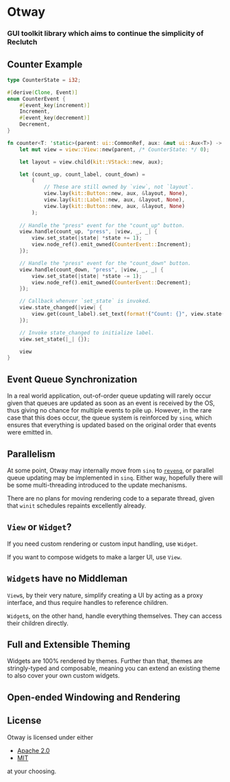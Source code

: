 # Otway

### GUI toolkit library which aims to continue the simplicity of Reclutch

## Counter Example

```rust
type CounterState = i32;

#[derive(Clone, Event)]
enum CounterEvent {
    #[event_key(increment)]
    Increment,
    #[event_key(decrement)]
    Decrement,
}

fn counter<T: 'static>(parent: ui::CommonRef, aux: &mut ui::Aux<T>) -> view::View<T, CounterState, CounterEvent> {
    let mut view = view::View::new(parent, /* CounterState: */ 0);

    let layout = view.child(kit::VStack::new, aux);

    let (count_up, count_label, count_down) =
        (
            // These are still owned by `view`, not `layout`.
            view.lay(kit::Button::new, aux, &layout, None),
            view.lay(kit::Label::new, aux, &layout, None),
            view.lay(kit::Button::new, aux, &layout, None)
        );
    
    // Handle the "press" event for the "count_up" button.
    view.handle(count_up, "press", |view, _, _| {
        view.set_state(|state| *state += 1);
        view.node_ref().emit_owned(CounterEvent::Increment);
    });

    // Handle the "press" event for the "count_down" button.
    view.handle(count_down, "press", |view, _, _| {
        view.set_state(|state| *state -= 1);
        view.node_ref().emit_owned(CounterEvent::Decrement);
    });

    // Callback whenver `set_state` is invoked.
    view.state_changed(|view| {
        view.get(count_label).set_text(format!("Count: {}", view.state().count));
    });

    // Invoke state_changed to initialize label.
    view.set_state(|_| {});

    view
}
```

## Event Queue Synchronization

In a real world application, out-of-order queue updating will rarely occur given that queues are updated as soon as an event is received by the OS, thus giving no chance for multiple events to pile up.
However, in the rare case that this does occur, the queue system is reinforced by `sinq`, which ensures that everything is updated based on the original order that events were emitted in.

## Parallelism

At some point, Otway may internally move from `sinq` to [`revenq`](https://github.com/YZITE/revenq), or parallel queue updating may be implemented in `sinq`.
Either way, hopefully there will be some multi-threading introduced to the update mechanisms.

There are no plans for moving rendering code to a separate thread, given that `winit` schedules repaints excellently already.

## `View` or `Widget`?

If you need custom rendering or custom input handling, use `Widget`.

If you want to compose widgets to make a larger UI, use `View`.

## `Widget`s have no Middleman

`View`s, by their very nature, simplify creating a UI by acting as a proxy interface, and thus require handles to reference children.

`Widget`s, on the other hand, handle everything themselves. They can access their children directly.

## Full and Extensible Theming

Widgets are 100% rendered by themes. Further than that, themes are stringly-typed and composable, meaning you can extend an existing theme to also cover your own custom widgets.

## Open-ended Windowing and Rendering



## License

Otway is licensed under either

- [Apache 2.0](https://www.apache.org/licenses/LICENSE-2.0)
- [MIT](https://opensource.org/licenses/MIT)

at your choosing.
